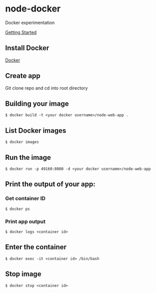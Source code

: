 # node-docker
Docker experimentation

[Getting Started](https://nodejs.org/en/docs/guides/nodejs-docker-webapp/)

## Install Docker
[Docker](https://docs.docker.com/docker-for-mac/)

## Create app
Git clone repo and cd into root directory

## Building your image
`$ docker build -t <your docker username>/node-web-app .`

## List Docker images
`$ docker images`

## Run the image
`$ docker run -p 49160:8080 -d <your docker username>/node-web-app`

## Print the output of your app:

### Get container ID
`$ docker ps`

### Print app output
`$ docker logs <container id>`

## Enter the container
`$ docker exec -it <container id> /bin/bash`

## Stop image
`$ docker stop <container id>`
